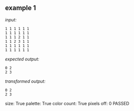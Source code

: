 
## example 1
*input:*
```
1 1 1 1 1 1
1 1 1 1 1 1
1 1 1 2 1 1
1 1 2 3 1 1
1 1 1 1 1 1
1 1 1 1 1 1
```
*expected output:*
```
0 2
2 3
```
*transformed output:*
```
0 2
2 3
```
size: True
palette: True
color count: True
pixels off: 0
PASSED
